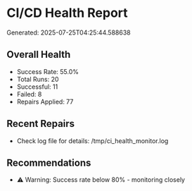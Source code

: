 # CI/CD Health Report

Generated: 2025-07-25T04:25:44.588638

## Overall Health
- Success Rate: 55.0%
- Total Runs: 20
- Successful: 11
- Failed: 8
- Repairs Applied: 77

## Recent Repairs
- Check log file for details: /tmp/ci_health_monitor.log

## Recommendations
- ⚠️ Warning: Success rate below 80% - monitoring closely
